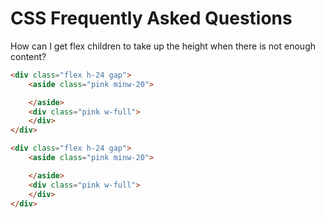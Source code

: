 # CSS Frequently Asked Questions

<question>How can I get flex children to take up the height when there is not enough content?</question>


<!-- <style>
    .container {
    display: flex;                  /* Enable flexbox */
    flex-direction: column;        /* Stack children vertically */
    min-height: 100vh;             /* Minimum height to fill the viewport */
    overflow: auto;                /* Allows scrolling if content exceeds height */
    background: #f0f0f0;           /* Background color */
}

.child {
    flex-grow: 1;                  /* Allow children to grow */
    border: 1px solid #ccc;       /* Just for visual reference */
    padding: 10px;                /* Some padding */
}
</style> -->

```html +parse
<div class="flex h-24 gap">
    <aside class="pink minw-20">

    </aside>
    <div class="pink w-full">
    </div>
</div>
```


```html +parse
<div class="flex h-24 gap">
    <aside class="pink minw-20">

    </aside>
    <div class="pink w-full">
    </div>
</div>
```